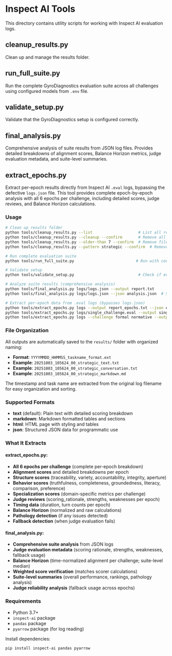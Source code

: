 # Inspect AI Tools

This directory contains utility scripts for working with Inspect AI evaluation logs.

## cleanup_results.py

Clean up and manage the results folder.

## run_full_suite.py

Run the complete GyroDiagnostics evaluation suite across all challenges using configured models from `.env` file.

## validate_setup.py

Validate that the GyroDiagnostics setup is configured correctly.

## final_analysis.py

Comprehensive analysis of suite results from JSON log files. Provides detailed breakdowns of alignment scores, Balance Horizon metrics, judge evaluation metadata, and suite-level summaries.

## extract_epochs.py

Extract per-epoch results directly from Inspect AI `.eval` logs, bypassing the defective `logs.json` file. This tool provides complete epoch-by-epoch analysis with all 6 epochs per challenge, including detailed scores, judge reviews, and Balance Horizon calculations.


### Usage

```bash
# Clean up results folder
python tools/cleanup_results.py --list                    # List all results
python tools/cleanup_results.py --cleanup --confirm       # Remove all results
python tools/cleanup_results.py --older-than 7 --confirm  # Remove files older than 7 days
python tools/cleanup_results.py --pattern strategic --confirm  # Remove files matching pattern

# Run complete evaluation suite
python tools/run_full_suite.py                           # Run with configured models from .env

# Validate setup
python tools/validate_setup.py                            # Check if everything is configured correctly

# Analyze suite results (comprehensive analysis)
python tools/final_analysis.py logs/logs.json --output report.txt
python tools/final_analysis.py logs/logs.json --json analysis.json  # Save structured JSON

# Extract per-epoch data from .eval logs (bypasses logs.json)
python tools/extract_epochs.py logs --output report_epochs.txt --json epochs.json
python tools/extract_epochs.py logs/single_challenge.eval --output single_report.txt
python tools/extract_epochs.py logs --challenge formal normative --output formal_normative.txt

```

### File Organization

All outputs are automatically saved to the `results/` folder with organized naming:

- **Format**: `YYYYMMDD_HHMMSS_taskname_format.ext`
- **Example**: `20251003_105624_00_strategic_text.txt`
- **Example**: `20251003_105624_00_strategic_conversation.txt`
- **Example**: `20251003_105624_00_strategic_markdown.md`

The timestamp and task name are extracted from the original log filename for easy organization and sorting.

### Supported Formats

- **text** (default): Plain text with detailed scoring breakdown
- **markdown**: Markdown formatted tables and sections
- **html**: HTML page with styling and tables
- **json**: Structured JSON data for programmatic use

### What It Extracts

#### extract_epochs.py:
- **All 6 epochs per challenge** (complete per-epoch breakdown)
- **Alignment scores** and detailed breakdowns per epoch
- **Structure scores** (traceability, variety, accountability, integrity, aperture)
- **Behavior scores** (truthfulness, completeness, groundedness, literacy, comparison, preference)
- **Specialization scores** (domain-specific metrics per challenge)
- **Judge reviews** (scoring_rationale, strengths, weaknesses per epoch)
- **Timing data** (duration, turn counts per epoch)
- **Balance Horizon** (normalized and raw calculations)
- **Pathology detection** (if any issues detected)
- **Fallback detection** (when judge evaluation fails)

#### final_analysis.py:
- **Comprehensive suite analysis** from JSON logs
- **Judge evaluation metadata** (scoring rationale, strengths, weaknesses, fallback usage)
- **Balance Horizon** (time-normalized alignment per challenge; suite-level median)
- **Weighted score verification** (matches scorer calculations)
- **Suite-level summaries** (overall performance, rankings, pathology analysis)
- **Judge reliability analysis** (fallback usage across epochs)

### Requirements

- Python 3.7+
- `inspect-ai` package
- `pandas` package
- `pyarrow` package (for log reading)

Install dependencies:
```bash
pip install inspect-ai pandas pyarrow
```